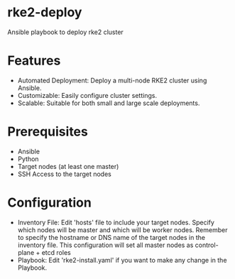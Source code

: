 # rke2-deploy
Ansible playbook to deploy rke2 cluster

# Features
- Automated Deployment: Deploy a multi-node RKE2 cluster using Ansible.
- Customizable: Easily configure cluster settings.
- Scalable: Suitable for both small and large scale deployments.

# Prerequisites
- Ansible
- Python
- Target nodes (at least one master)
- SSH Access to the target nodes

# Configuration
- Inventory File: Edit 'hosts' file to include your target nodes. Specify which nodes will be master and which will be worker nodes. Remember to specify the hostname or DNS name of the target nodes in the inventory file. This configuration will set all master nodes as control-plane + etcd roles
- Playbook: Edit 'rke2-install.yaml' if you want to make any change in the Playbook.
